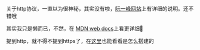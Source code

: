 关于http协议，一直以为很神秘，其实没有啦，[阮一峰网站](https://www.ruanyifeng.com/blog/2016/08/http.html)上有详细的说明。还不错哦

其实我只是懒而已，不然，在 <span class="ljspan ljspan-reverse ljspan-black">[MDN web docs](https://developer.mozilla.org/zh-CN/docs/Web/HTTP)</span>上看更详细:baby_chick:

提到http，就不得不提到https了，在[这里](http://www.ruanyifeng.com/blog/2016/08/migrate-from-http-to-https.html)也能看看是怎么搭建的

